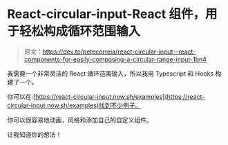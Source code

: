 # React-circular-input-React 组件，用于轻松构成循环范围输入

> 原文：<https://dev.to/petecorreia/react-circular-input--react-components-for-easily-composing-a-circular-range-input-1bn4>

我需要一个非常灵活的 React 循环范围输入，所以我用 Typescript 和 Hooks 构建了一个。

你可以在:[https://react-circular-input.now.sh/examples](https://react-circular-input.now.sh/examples)找到不少例子。

你可以很容易地动画，风格和添加自己的自定义组件。

让我知道你的想法！